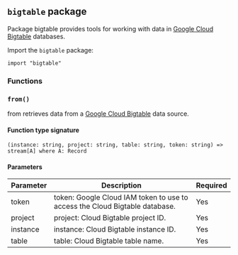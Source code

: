 ## `bigtable` package

Package bigtable provides tools for working with data in
[Google Cloud Bigtable](https://cloud.google.com/bigtable/) databases.

Import the `bigtable` package:

```flux
import "bigtable"
```

### Functions

### `from()`

from retrieves data from a [Google Cloud Bigtable](https://cloud.google.com/bigtable/) data source.

#### Function type signature

```flux
(instance: string, project: string, table: string, token: string) => stream[A] where A: Record
```

#### Parameters

| Parameter | Description | Required |
| --- | --- | --- |
| token | token: Google Cloud IAM token to use to access the Cloud Bigtable database. | Yes |
| project | project: Cloud Bigtable project ID. | Yes |
| instance | instance: Cloud Bigtable instance ID. | Yes |
| table | table: Cloud Bigtable table name. | Yes |

